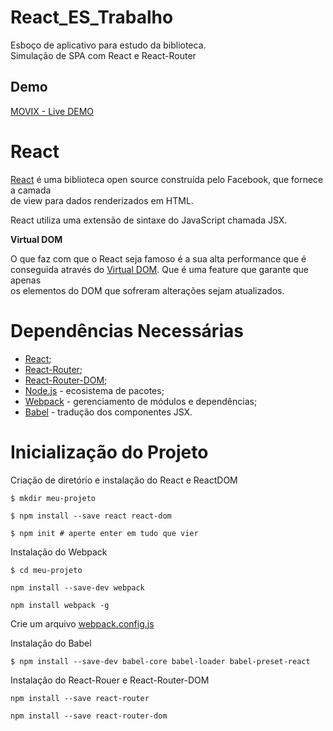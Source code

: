 # React_ES_Trabalho
Esboço de aplicativo para estudo da biblioteca.<br>
Simulação de SPA com React e React-Router

## Demo
[MOVIX - Live DEMO](https://movix-movies.000webhostapp.com/)







# React #

[React](https://facebook.github.io/react/) é uma biblioteca open source construída pelo Facebook, que fornece a camada<br>
de view para dados renderizados em HTML.

React utiliza uma extensão de sintaxe do JavaScript chamada JSX.

 **Virtual DOM**
 
 O que faz com que o React seja famoso é a sua alta performance que é<br>
 conseguida através do [Virtual DOM](https://www.codecademy.com/articles/react-virtual-dom). Que é uma feature que garante que apenas<br>
 os elementos do DOM que sofreram alterações sejam atualizados.
 
 # Dependências Necessárias #
 
  - [React](https://facebook.github.io/react/);
  - [React-Router](https://www.npmjs.com/package/react-router);
  - [React-Router-DOM](https://www.npmjs.com/package/react-router-dom);
  - [Node.js](https://nodejs.org/en/) - ecosistema de pacotes;
  - [Webpack](https://webpack.github.io/) - gerenciamento de módulos e dependências;
  - [Babel](https://babeljs.io/) - tradução dos componentes JSX.
  
 
# Inicialização do Projeto #

Criação de diretório e instalação do React e ReactDOM

 ``` $ mkdir meu-projeto ```
 
 ``` $ npm install --save react react-dom ```
 
 ``` $ npm init # aperte enter em tudo que vier ```
 
 Instalação do Webpack
 
``` $ cd meu-projeto ```

``` npm install --save-dev webpack ```

``` npm install webpack -g ```

Crie um arquivo [webpack.config.js](https://github.com/brunaNobre/React_ES_Trabalho/blob/master/webpack.config.js)

Instalação do Babel

``` $ npm install --save-dev babel-core babel-loader babel-preset-react ```

Instalação do React-Rouer e React-Router-DOM

``` npm install --save react-router ```

``` npm install --save react-router-dom ```




